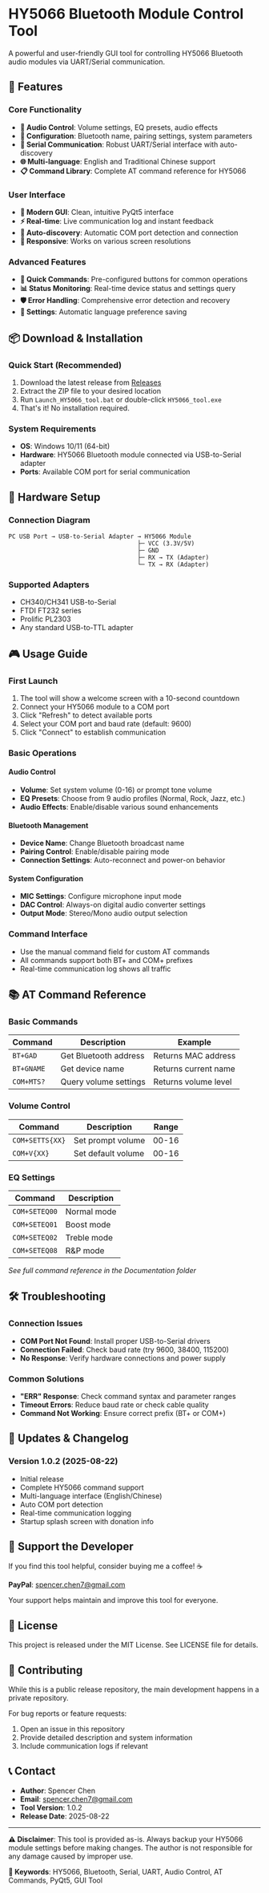 # HY5066 Bluetooth Module Control Tool

A powerful and user-friendly GUI tool for controlling HY5066 Bluetooth audio modules via UART/Serial communication.

## 🚀 Features

### Core Functionality
- **🎵 Audio Control**: Volume settings, EQ presets, audio effects
- **🔧 Configuration**: Bluetooth name, pairing settings, system parameters  
- **📡 Serial Communication**: Robust UART/Serial interface with auto-discovery
- **🌐 Multi-language**: English and Traditional Chinese support
- **📋 Command Library**: Complete AT command reference for HY5066

### User Interface
- **🎨 Modern GUI**: Clean, intuitive PyQt5 interface
- **⚡ Real-time**: Live communication log and instant feedback
- **🔄 Auto-discovery**: Automatic COM port detection and connection
- **📱 Responsive**: Works on various screen resolutions

### Advanced Features
- **🎯 Quick Commands**: Pre-configured buttons for common operations
- **📊 Status Monitoring**: Real-time device status and settings query
- **🛡️ Error Handling**: Comprehensive error detection and recovery
- **💾 Settings**: Automatic language preference saving

## 📦 Download & Installation

### Quick Start (Recommended)
1. Download the latest release from [Releases](../../releases)
2. Extract the ZIP file to your desired location
3. Run `Launch_HY5066_tool.bat` or double-click `HY5066_tool.exe`
4. That's it! No installation required.

### System Requirements
- **OS**: Windows 10/11 (64-bit)
- **Hardware**: HY5066 Bluetooth module connected via USB-to-Serial adapter
- **Ports**: Available COM port for serial communication

## 🔌 Hardware Setup

### Connection Diagram
```
PC USB Port → USB-to-Serial Adapter → HY5066 Module
                                    ├─ VCC (3.3V/5V)
                                    ├─ GND
                                    ├─ RX → TX (Adapter)
                                    └─ TX → RX (Adapter)
```

### Supported Adapters
- CH340/CH341 USB-to-Serial
- FTDI FT232 series
- Prolific PL2303
- Any standard USB-to-TTL adapter

## 🎮 Usage Guide

### First Launch
1. The tool will show a welcome screen with a 10-second countdown
2. Connect your HY5066 module to a COM port
3. Click "Refresh" to detect available ports
4. Select your COM port and baud rate (default: 9600)
5. Click "Connect" to establish communication

### Basic Operations

#### Audio Control
- **Volume**: Set system volume (0-16) or prompt tone volume
- **EQ Presets**: Choose from 9 audio profiles (Normal, Rock, Jazz, etc.)
- **Audio Effects**: Enable/disable various sound enhancements

#### Bluetooth Management
- **Device Name**: Change Bluetooth broadcast name
- **Pairing Control**: Enable/disable pairing mode
- **Connection Settings**: Auto-reconnect and power-on behavior

#### System Configuration  
- **MIC Settings**: Configure microphone input mode
- **DAC Control**: Always-on digital audio converter settings
- **Output Mode**: Stereo/Mono audio output selection

### Command Interface
- Use the manual command field for custom AT commands
- All commands support both BT+ and COM+ prefixes
- Real-time communication log shows all traffic

## 📚 AT Command Reference

### Basic Commands
| Command | Description | Example |
|---------|-------------|---------|
| `BT+GAD` | Get Bluetooth address | Returns MAC address |
| `BT+GNAME` | Get device name | Returns current name |
| `COM+MTS?` | Query volume settings | Returns volume level |

### Volume Control
| Command | Description | Range |
|---------|-------------|-------|
| `COM+SETTS{XX}` | Set prompt volume | 00-16 |
| `COM+V{XX}` | Set default volume | 00-16 |

### EQ Settings
| Command | Description |
|---------|-------------|
| `COM+SETEQ00` | Normal mode |
| `COM+SETEQ01` | Boost mode |
| `COM+SETEQ02` | Treble mode |
| `COM+SETEQ08` | R&P mode |

*See full command reference in the Documentation folder*

## 🛠️ Troubleshooting

### Connection Issues
- **COM Port Not Found**: Install proper USB-to-Serial drivers
- **Connection Failed**: Check baud rate (try 9600, 38400, 115200)
- **No Response**: Verify hardware connections and power supply

### Common Solutions
- **"ERR" Response**: Check command syntax and parameter ranges  
- **Timeout Errors**: Reduce baud rate or check cable quality
- **Command Not Working**: Ensure correct prefix (BT+ or COM+)

## 🔄 Updates & Changelog

### Version 1.0.2 (2025-08-22)
- Initial release
- Complete HY5066 command support
- Multi-language interface (English/Chinese)
- Auto COM port detection
- Real-time communication logging
- Startup splash screen with donation info

## 💝 Support the Developer

If you find this tool helpful, consider buying me a coffee! ☕

**PayPal**: [spencer.chen7@gmail.com](https://paypal.me/spencerchen7)

Your support helps maintain and improve this tool for everyone.

## 📄 License

This project is released under the MIT License. See LICENSE file for details.

## 🤝 Contributing

While this is a public release repository, the main development happens in a private repository. 

For bug reports or feature requests:
1. Open an issue in this repository
2. Provide detailed description and system information
3. Include communication logs if relevant

## 📞 Contact

- **Author**: Spencer Chen
- **Email**: spencer.chen7@gmail.com
- **Tool Version**: 1.0.2
- **Release Date**: 2025-08-22

---

**⚠️ Disclaimer**: This tool is provided as-is. Always backup your HY5066 module settings before making changes. The author is not responsible for any damage caused by improper use.

**🎯 Keywords**: HY5066, Bluetooth, Serial, UART, Audio Control, AT Commands, PyQt5, GUI Tool
